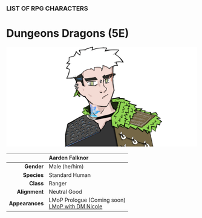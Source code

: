 
### LIST OF RPG CHARACTERS

# Dungeons <i class="fab fa-d-and-d"></i> Dragons (5E)

![Image](/character-aarden.png)

|  | Aarden Falknor |
| ---: | :--- |
| **Gender** | Male (he/him) |
| **Species** | Standard Human |
| **Class** | Ranger |
| **Alignment** | Neutral Good |
| **Appearances** | LMoP Prologue (Coming soon)<br />[LMoP with DM Nicole](/campaign/2021-lmop-with-dm-nicole) |
